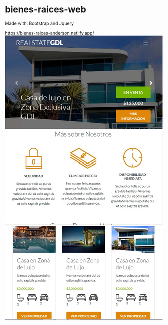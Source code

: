 # bienes-raices-web
Made with: Bootstrap and Jquery

https://bienes-raices-anderson.netlify.app/
![Screenshot](1.jpg)
 ![Screenshot](2.jpg)
![Screenshot](3.jpg)
